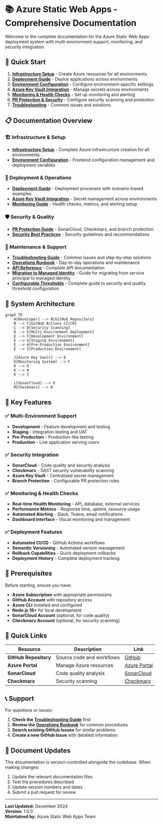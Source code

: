 # 📚 Azure Static Web Apps - Comprehensive Documentation

Welcome to the complete documentation for the Azure Static Web Apps deployment system with multi-environment support, monitoring, and security integration.

## 🎯 Quick Start

1. **[Infrastructure Setup](./01-INFRASTRUCTURE-SETUP.md)** - Create Azure resources for all environments
2. **[Deployment Guide](./02-DEPLOYMENT-GUIDE.md)** - Deploy applications across environments
3. **[Environment Configuration](./03-ENVIRONMENT-CONFIGURATION.md)** - Configure environment-specific settings
4. **[Azure Key Vault Integration](./04-AZURE-KEYVAULT-INTEGRATION.md)** - Manage secrets across environments
5. **[Monitoring & Health Checks](./05-MONITORING-GUIDE.md)** - Set up monitoring and alerting
6. **[PR Protection & Security](./06-PR-PROTECTION-GUIDE.md)** - Configure security scanning and protection
7. **[Troubleshooting](./07-TROUBLESHOOTING.md)** - Common issues and solutions

## 📋 Documentation Overview

### 🏗️ Infrastructure & Setup
- **[Infrastructure Setup](./01-INFRASTRUCTURE-SETUP.md)** - Complete Azure infrastructure creation for all environments
- **[Environment Configuration](./03-ENVIRONMENT-CONFIGURATION.md)** - Frontend configuration management and deployment variables

### 🚀 Deployment & Operations
- **[Deployment Guide](./02-DEPLOYMENT-GUIDE.md)** - Deployment processes with scenario-based examples
- **[Azure Key Vault Integration](./04-AZURE-KEYVAULT-INTEGRATION.md)** - Secret management across environments
- **[Monitoring Guide](./05-MONITORING-GUIDE.md)** - Health checks, metrics, and alerting setup

### 🛡️ Security & Quality
- **[PR Protection Guide](./06-PR-PROTECTION-GUIDE.md)** - SonarCloud, Checkmarx, and branch protection
- **[Security Best Practices](./08-SECURITY-BEST-PRACTICES.md)** - Security guidelines and recommendations

### 🔧 Maintenance & Support
- **[Troubleshooting Guide](./07-TROUBLESHOOTING.md)** - Common issues and step-by-step solutions
- **[Operations Runbook](./09-OPERATIONS-RUNBOOK.md)** - Day-to-day operations and maintenance
- **[API Reference](./10-API-REFERENCE.md)** - Complete API documentation
- **[Migration to Managed Identity](./11-MIGRATION-TO-MANAGED-IDENTITY.md)** - Guide for migrating from service principal to managed identity
- **[Configurable Thresholds](./12-CONFIGURABLE-THRESHOLDS.md)** - Complete guide to security and quality threshold configuration

## 🚀 System Architecture

```mermaid
graph TD
    A[Developer] --> B[GitHub Repository]
    B --> C[GitHub Actions CI/CD]
    C --> D[Security Scanning]
    D --> E[Multi-Environment Deployment]
    E --> F[Development Environment]
    E --> G[Staging Environment]
    E --> H[Pre-Production Environment]
    E --> I[Production Environment]
    
    J[Azure Key Vault] --> E
    K[Monitoring System] --> F
    K --> G
    K --> H
    K --> I
    
    L[SonarCloud] --> D
    M[Checkmarx] --> D
```

## 🌟 Key Features

### ✅ **Multi-Environment Support**
- **Development** - Feature development and testing
- **Staging** - Integration testing and UAT
- **Pre-Production** - Production-like testing
- **Production** - Live application serving users

### ✅ **Security Integration**
- **SonarCloud** - Code quality and security analysis
- **Checkmarx** - SAST security vulnerability scanning
- **Azure Key Vault** - Centralized secret management
- **Branch Protection** - Configurable PR protection rules

### ✅ **Monitoring & Health Checks**
- **Real-time Health Monitoring** - API, database, external services
- **Performance Metrics** - Response time, uptime, resource usage
- **Automated Alerting** - Slack, Teams, email notifications
- **Dashboard Interface** - Visual monitoring and management

### ✅ **Deployment Features**
- **Automated CI/CD** - GitHub Actions workflows
- **Semantic Versioning** - Automated version management
- **Rollback Capabilities** - Quick deployment rollbacks
- **Deployment History** - Complete deployment tracking

## 🎯 Prerequisites

Before starting, ensure you have:

- **Azure Subscription** with appropriate permissions
- **GitHub Account** with repository access
- **Azure CLI** installed and configured
- **Node.js 18+** for local development
- **SonarCloud Account** (optional, for code quality)
- **Checkmarx Account** (optional, for security scanning)

## 🔗 Quick Links

| Resource | Description | Link |
|----------|-------------|------|
| **GitHub Repository** | Source code and workflows | [GitHub](https://github.com/abhiksd/azure-static-webapp-ci) |
| **Azure Portal** | Manage Azure resources | [Azure Portal](https://portal.azure.com) |
| **SonarCloud** | Code quality analysis | [SonarCloud](https://sonarcloud.io) |
| **Checkmarx** | Security scanning | [Checkmarx](https://checkmarx.com) |

## 📞 Support

For questions or issues:

1. **Check the [Troubleshooting Guide](./07-TROUBLESHOOTING.md)** first
2. **Review the [Operations Runbook](./09-OPERATIONS-RUNBOOK.md)** for common procedures
3. **Search existing GitHub Issues** for similar problems
4. **Create a new GitHub Issue** with detailed information

## 🔄 Document Updates

This documentation is version-controlled alongside the codebase. When making changes:

1. Update the relevant documentation files
2. Test the procedures described
3. Update version numbers and dates
4. Submit a pull request for review

---

**Last Updated:** December 2024  
**Version:** 1.0.0  
**Maintained by:** Azure Static Web Apps Team